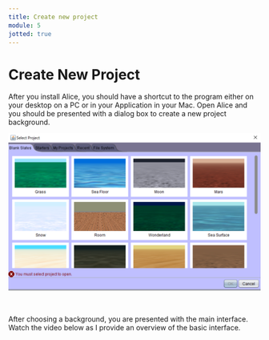 ```yaml
---
title: Create new project
module: 5
jotted: true
---
```


# Create New Project

After you install Alice, you should have a shortcut to the program either on your desktop on a PC or in your Application in your Mac.  Open Alice and you should be presented with a dialog box to create a new project background.
<br>

![New Project](../imgs/newproject.png "New Project")

<br>

After choosing a background, you are presented with the main interface.  Watch the video below as I provide an overview of the basic interface.

<!-- video here -->